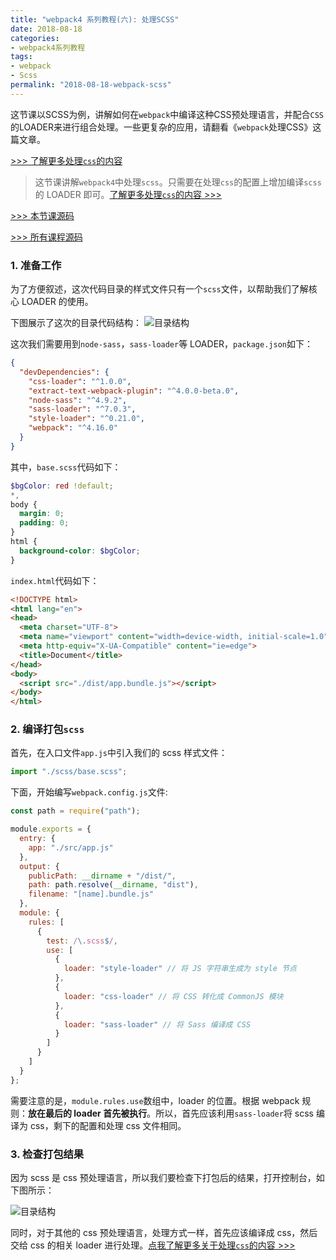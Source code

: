 ```yaml
---
title: "webpack4 系列教程(六): 处理SCSS"
date: 2018-08-18
categories:
- webpack4系列教程
tags:
- webpack
- Scss
permalink: "2018-08-18-webpack-scss"
---
```


这节课以SCSS为例，讲解如何在`webpack`中编译这种CSS预处理语言，并配合`CSS`的LOADER来进行组合处理。一些更复杂的应用，请翻看《`webpack`处理CSS》这篇文章。

[>>> 了解更多处理`css`的内容](http://yuanxin.me/#/passage/36)

<!-- more -->

> 这节课讲解`webpack4`中处理`scss`。只需要在处理`css`的配置上增加编译`scss`的 LOADER 即可。[了解更多处理`css`的内容 >>>](http://yuanxin.me/#/passage/36)

[>>> 本节课源码](https://github.com/dongyuanxin/webpack-demos/tree/master/demo06)

[>>> 所有课程源码](https://github.com/dongyuanxin/webpack-demos)

### 1. 准备工作

为了方便叙述，这次代码目录的样式文件只有一个`scss`文件，以帮助我们了解核心 LOADER 的使用。

下图展示了这次的目录代码结构：
![目录结构](/images/webpack/webpack4系列教程/10.png)

这次我们需要用到`node-sass`，`sass-loader`等 LOADER，`package.json`如下：

```json
{
  "devDependencies": {
    "css-loader": "^1.0.0",
    "extract-text-webpack-plugin": "^4.0.0-beta.0",
    "node-sass": "^4.9.2",
    "sass-loader": "^7.0.3",
    "style-loader": "^0.21.0",
    "webpack": "^4.16.0"
  }
}
```

其中，`base.scss`代码如下：

```scss
$bgColor: red !default;
*,
body {
  margin: 0;
  padding: 0;
}
html {
  background-color: $bgColor;
}
```

`index.html`代码如下：

```html
<!DOCTYPE html>
<html lang="en">
<head>
  <meta charset="UTF-8">
  <meta name="viewport" content="width=device-width, initial-scale=1.0">
  <meta http-equiv="X-UA-Compatible" content="ie=edge">
  <title>Document</title>
</head>
<body>
  <script src="./dist/app.bundle.js"></script>
</body>
</html>
```

### 2. 编译打包`scss`

首先，在入口文件`app.js`中引入我们的 scss 样式文件：

```javascript
import "./scss/base.scss";
```

下面，开始编写`webpack.config.js`文件:

```javascript
const path = require("path");

module.exports = {
  entry: {
    app: "./src/app.js"
  },
  output: {
    publicPath: __dirname + "/dist/",
    path: path.resolve(__dirname, "dist"),
    filename: "[name].bundle.js"
  },
  module: {
    rules: [
      {
        test: /\.scss$/,
        use: [
          {
            loader: "style-loader" // 将 JS 字符串生成为 style 节点
          },
          {
            loader: "css-loader" // 将 CSS 转化成 CommonJS 模块
          },
          {
            loader: "sass-loader" // 将 Sass 编译成 CSS
          }
        ]
      }
    ]
  }
};
```

需要注意的是，`module.rules.use`数组中，loader 的位置。根据 webpack 规则：**放在最后的 loader 首先被执行**。所以，首先应该利用`sass-loader`将 scss 编译为 css，剩下的配置和处理 css 文件相同。

### 3. 检查打包结果

因为 scss 是 css 预处理语言，所以我们要检查下打包后的结果，打开控制台，如下图所示：

![目录结构](/images/webpack/webpack4系列教程/9.png)

同时，对于其他的 css 预处理语言，处理方式一样，首先应该编译成 css，然后交给 css 的相关 loader 进行处理。[点我了解更多关于处理`css`的内容 >>>](http://yuanxin.me/#/passage/36)
